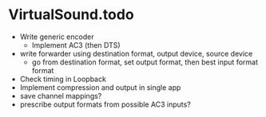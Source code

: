 # VirtualSound.todo
- Write generic encoder
  - Implement AC3 (then DTS)
- write forwarder using destination format, output device, source device
  - go from destination format, set output format, then best input format format
- Check timing in Loopback
- Implement compression and output in single app
- save channel mappings?
- prescribe output formats from possible AC3 inputs?
